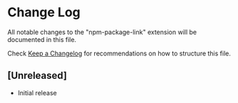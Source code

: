 # Change Log

All notable changes to the "npm-package-link" extension will be documented in this file.

Check [Keep a Changelog](http://keepachangelog.com/) for recommendations on how to structure this file.

## [Unreleased]

- Initial release